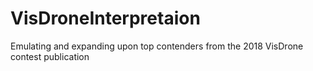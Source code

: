 # VisDroneInterpretaion
Emulating and expanding upon top contenders from the 2018 VisDrone contest publication
